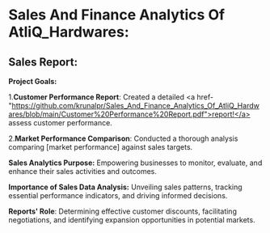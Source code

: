 # Sales And Finance Analytics Of AtliQ_Hardwares:

## Sales Report:

**Project Goals:** 

1.**Customer Performance Report**: Created a detailed <a href-"https://github.com/krunalpr/Sales_And_Finance_Analytics_Of_AtliQ_Hardwares/blob/main/Customer%20Performance%20Report.pdf">report!</a> assess customer performance.

2.**Market Performance Comparison**: Conducted a thorough analysis comparing [market performance] against sales targets.

**Sales Analytics Purpose:** Empowering businesses to monitor, evaluate, and enhance their sales activities and outcomes.

**Importance of Sales Data Analysis:** Unveiling sales patterns, tracking essential performance indicators, and driving informed decisions.

**Reports' Role**: Determining effective customer discounts, facilitating negotiations, and identifying expansion opportunities in potential markets.
